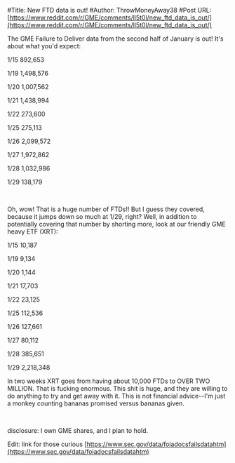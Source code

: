 #Title: New FTD data is out!
#Author: ThrowMoneyAway38
#Post URL: [https://www.reddit.com/r/GME/comments/ll5t0l/new_ftd_data_is_out/](https://www.reddit.com/r/GME/comments/ll5t0l/new_ftd_data_is_out/)


The GME Failure to Deliver data from the second half of January is out!  It's about what you'd expect:

1/15	892,653

1/19	1,498,576

1/20	1,007,562

1/21	1,438,994

1/22	273,600

1/25	275,113

1/26	2,099,572

1/27	1,972,862

1/28	1,032,986

1/29	138,179

&#x200B;

Oh, wow!  That is a huge number of FTDs!!  But I guess they covered, because it jumps down so much at 1/29, right?  Well, in addition to potentially covering that number by shorting more, look at our friendly GME heavy ETF (XRT):

1/15	10,187

1/19	9,134

1/20	1,144

1/21	17,703

1/22	23,125

1/25	112,536

1/26	127,661

1/27	80,112

1/28	385,651

1/29	2,218,348

In two weeks XRT goes from having about 10,000 FTDs to OVER TWO MILLION.  That is fucking enormous.  This shit is huge, and they are willing to do anything to try and get away with it.  This is not financial advice--I'm just a monkey counting bananas promised versus bananas given.

&#x200B;

disclosure: I own GME shares, and I plan to hold.

Edit: link for those curious [https://www.sec.gov/data/foiadocsfailsdatahtm](https://www.sec.gov/data/foiadocsfailsdatahtm)